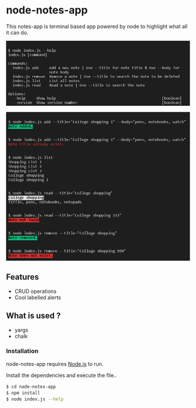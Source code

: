 # node-notes-app

This notes-app is terminal based app powered by node to highlight what all it can do.

![two](https://github.com/Shanty97/node-notes-app/blob/master/documentation/two.png?raw=true)

![one](https://github.com/Shanty97/node-notes-app/blob/master/documentation/one.png?raw=true)

## Features

  - CRUD operations
  - Cool labelled alerts

## What is used ?

  - yargs
  - chalk

### Installation

node-notes-app requires [Node.js](https://nodejs.org/) to run.

Install the dependencies and execute the file..

```sh
$ cd node-notes-app
$ npm install
$ node index.js --help
```
